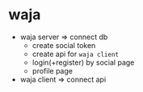 # waja

- waja server => connect db
    + create social token
    + create api for `waja client`
    + login(+register) by social page
    + profile page
- waja client => connect api
